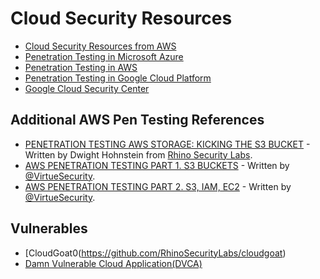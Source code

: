 # Cloud Security Resources

* [Cloud Security Resources from AWS](https://aws.amazon.com/security/security-resources)
* [Penetration Testing in Microsoft Azure](https://docs.microsoft.com/en-us/azure/security/azure-security-pen-testing)
* [Penetration Testing in AWS](https://aws.amazon.com/security/penetration-testing)
* [Penetration Testing in Google Cloud Platform](https://cloud.google.com/security/overview)
* [Google Cloud Security Center](https://cloud.google.com/security)

## Additional AWS Pen Testing References
- [PENETRATION TESTING AWS STORAGE: KICKING THE S3 BUCKET](https://rhinosecuritylabs.com/penetration-testing/penetration-testing-aws-storage/) - Written by Dwight Hohnstein from [Rhino Security Labs](https://rhinosecuritylabs.com/).
- [AWS PENETRATION TESTING PART 1. S3 BUCKETS](https://www.virtuesecurity.com/blog/aws-penetration-testing-s3-buckets/) - Written by [@VirtueSecurity](https://twitter.com/VirtueSecurity).
- [AWS PENETRATION TESTING PART 2. S3, IAM, EC2](https://www.virtuesecurity.com/blog/aws-penetration-testing-part-2-s3-iam-ec2/) - Written by [@VirtueSecurity](https://twitter.com/VirtueSecurity).

## Vulnerables
- [CloudGoat0(https://github.com/RhinoSecurityLabs/cloudgoat)
- [Damn Vulnerable Cloud Application(DVCA)](https://github.com/m6a-UdS/dvca)
